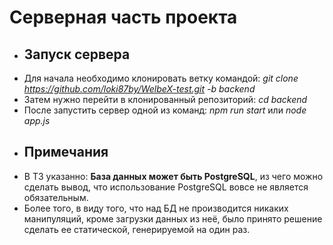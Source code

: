 # Серверная часть проекта
* ## Запуск сервера
+ Для начала необходимо клонировать ветку командой: *git clone https://github.com/loki87by/WelbeX-test.git -b backend*
+ Затем нужно перейти в клонированный репозиторий: *cd backend*
+ После запустить сервер одной из команд: *npm run start* или *node app.js*
* ## Примечания
+ В ТЗ указанно: **База данных может быть PostgreSQL**, из чего можно сделать вывод, что использование PostgreSQL вовсе не является обязательным.
+ Более того, в виду того, что над БД не производится никаких манипуляций, кроме загрузки данных из неё, было принято решение сделать ее статической, генерируемой на один раз.
